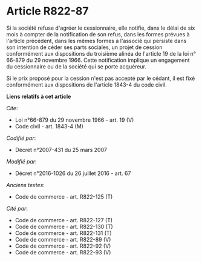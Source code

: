 # Article R822-87

Si la société refuse d'agréer le cessionnaire, elle notifie, dans le délai de six mois à compter de la notification de son
refus, dans les formes prévues à l'article précédent, dans les mêmes formes à l'associé qui persiste dans son intention de
céder ses parts sociales, un projet de cession conformément aux dispositions du troisième alinéa de l'article 19 de la loi n°
66-879 du 29 novembre 1966. Cette notification implique un engagement du cessionnaire ou de la société qui se porte
acquéreur.

Si le prix proposé pour la cession n'est pas accepté par le cédant, il est fixé conformément aux dispositions de l'article
1843-4 du code civil.

**Liens relatifs à cet article**

_Cite_:

  - Loi n°66-879 du 29 novembre 1966 - art. 19 (V)
  - Code civil - art. 1843-4 (M)

_Codifié par_:

  - Décret n°2007-431 du 25 mars 2007

_Modifié par_:

  - Décret n°2016-1026 du 26 juillet 2016 - art. 67

_Anciens textes_:

  - Code de commerce - art. R822-125 (T)

_Cité par_:

  - Code de commerce - art. R822-127 (T)
  - Code de commerce - art. R822-130 (T)
  - Code de commerce - art. R822-131 (T)
  - Code de commerce - art. R822-89 (V)
  - Code de commerce - art. R822-92 (V)
  - Code de commerce - art. R822-93 (V)
